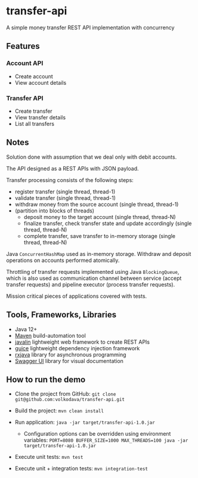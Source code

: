 # transfer-api
A simple money transfer REST API implementation with concurrency

## Features

### Account API

- Create account
- View account details

### Transfer API

- Create transfer
- View transfer details
- List all transfers

## Notes

Solution done with assumption that we deal only with debit accounts.

The API designed as a REST APIs with JSON payload.

Transfer processing consists of the following steps:
- register transfer (single thread, thread-1)
- validate transfer (single thread, thread-1)
- withdraw money from the source account (single thread, thread-1)
- (partition into blocks of threads)
    - deposit money to the target account (single thread, thread-N)
    - finalize transfer, check transfer state and update accordingly (single thread, thread-N)
    - complete transfer, save transfer to in-memory storage (single thread, thread-N)

Java `ConcurrentHashMap` used as in-memory storage. Withdraw and deposit operations on accounts performed atomically. 

Throttling of transfer requests implemented using Java `BlockingQueue`, 
which is also used as communication channel between service (accept transfer requests) and pipeline executor (process transfer requests). 

Mission critical pieces of applications covered with tests.

## Tools, Frameworks, Libraries

- Java 12+
- [Maven](https://maven.apache.org/) build-automation tool
- [javalin](https://javalin.io/) lightweight web framework to create REST APIs
- [guice](https://github.com/google/guice) lightweight dependency injection framework
- [rxjava](https://github.com/ReactiveX/RxJava) library for asynchronous programming
- [Swagger UI](https://swagger.io/tools/swagger-ui/) library for visual documentation

## How to run the demo

- Clone the project from GitHub: `git clone git@github.com:volkodava/transfer-api.git`

- Build the project: `mvn clean install`

- Run application: `java -jar target/transfer-api-1.0.jar`
    - Configuration options can be overridden using environment variables: `PORT=8080 BUFFER_SIZE=1000 MAX_THREADS=100 java -jar target/transfer-api-1.0.jar`

- Execute unit tests: `mvn test`

- Execute unit + integration tests: `mvn integration-test`

